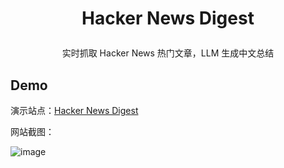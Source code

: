 # <p align="center">Hacker News Digest</p>

<p align="center">实时抓取 Hacker News 热门文章，LLM 生成中文总结</p>

## Demo

演示站点：[Hacker News Digest](https://hnews.tech/)

网站截图：

![image](https://github.com/user-attachments/assets/aa8c7c3f-626f-4e68-ab52-0b9e1a3ca29b)
